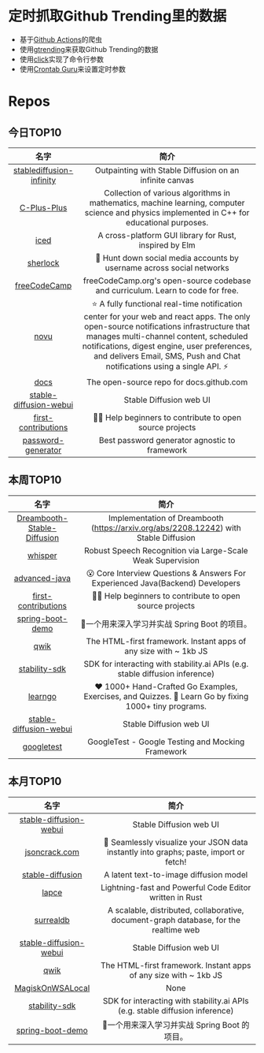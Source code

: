 # 定时抓取Github Trending里的数据
* 基于[Github Actions](https://docs.github.com/en/actions)的爬虫
* 使用[gtrending](https://github.com/hedythedev/gtrending)来获取Github Trending的数据
* 使用[click](https://github.com/pallets/click)实现了命令行参数
* 使用[Crontab Guru](https://crontab.guru/)来设置定时参数

# Repos
## 今日TOP10 
<!-- START OF DAILY_TOP10_REPOS -->
| 名字 | 简介 |
| :----: | :----: |
| [stablediffusion-infinity](https://github.com/lkwq007/stablediffusion-infinity) | Outpainting with Stable Diffusion on an infinite canvas |
| [C-Plus-Plus](https://github.com/TheAlgorithms/C-Plus-Plus) | Collection of various algorithms in mathematics, machine learning, computer science and physics implemented in C++ for educational purposes. |
| [iced](https://github.com/iced-rs/iced) | A cross-platform GUI library for Rust, inspired by Elm |
| [sherlock](https://github.com/sherlock-project/sherlock) | 🔎 Hunt down social media accounts by username across social networks |
| [freeCodeCamp](https://github.com/freeCodeCamp/freeCodeCamp) | freeCodeCamp.org's open-source codebase and curriculum. Learn to code for free. |
| [novu](https://github.com/novuhq/novu) | ⭐ A fully functional real-time notification center for your web and react apps. The only open-source notifications infrastructure that manages multi-channel content, scheduled notifications, digest engine, user preferences, and delivers Email, SMS, Push and Chat notifications using a single API. ⚡ |
| [docs](https://github.com/github/docs) | The open-source repo for docs.github.com |
| [stable-diffusion-webui](https://github.com/AUTOMATIC1111/stable-diffusion-webui) | Stable Diffusion web UI |
| [first-contributions](https://github.com/firstcontributions/first-contributions) | 🚀✨ Help beginners to contribute to open source projects |
| [password-generator](https://github.com/midudev/password-generator) | Best password generator agnostic to framework |
<!-- END OF DAILY_TOP10_REPOS -->

## 本周TOP10
<!-- START OF WEEKLY_TOP10_REPOS -->
| 名字 | 简介 |
| :----: | :----: |
| [Dreambooth-Stable-Diffusion](https://github.com/XavierXiao/Dreambooth-Stable-Diffusion) | Implementation of Dreambooth (https://arxiv.org/abs/2208.12242) with Stable Diffusion |
| [whisper](https://github.com/openai/whisper) | Robust Speech Recognition via Large-Scale Weak Supervision |
| [advanced-java](https://github.com/doocs/advanced-java) | 😮 Core Interview Questions & Answers For Experienced Java(Backend) Developers | 互联网 Java 工程师进阶知识完全扫盲：涵盖高并发、分布式、高可用、微服务、海量数据处理等领域知识 |
| [first-contributions](https://github.com/firstcontributions/first-contributions) | 🚀✨ Help beginners to contribute to open source projects |
| [spring-boot-demo](https://github.com/xkcoding/spring-boot-demo) | 🚀一个用来深入学习并实战 Spring Boot 的项目。 |
| [qwik](https://github.com/BuilderIO/qwik) | The HTML-first framework. Instant apps of any size with ~ 1kb JS |
| [stability-sdk](https://github.com/Stability-AI/stability-sdk) | SDK for interacting with stability.ai APIs (e.g. stable diffusion inference) |
| [learngo](https://github.com/inancgumus/learngo) | ❤️ 1000+ Hand-Crafted Go Examples, Exercises, and Quizzes. 🚀 Learn Go by fixing 1000+ tiny programs. |
| [stable-diffusion-webui](https://github.com/AUTOMATIC1111/stable-diffusion-webui) | Stable Diffusion web UI |
| [googletest](https://github.com/google/googletest) | GoogleTest - Google Testing and Mocking Framework |
<!-- END OF WEEKLY_TOP10_REPOS -->

## 本月TOP10
<!-- START OF MONTHLY_TOP10_REPOS -->
| 名字 | 简介 |
| :----: | :----: |
| [stable-diffusion-webui](https://github.com/AUTOMATIC1111/stable-diffusion-webui) | Stable Diffusion web UI |
| [jsoncrack.com](https://github.com/AykutSarac/jsoncrack.com) | 🔮 Seamlessly visualize your JSON data instantly into graphs; paste, import or fetch! |
| [stable-diffusion](https://github.com/CompVis/stable-diffusion) | A latent text-to-image diffusion model |
| [lapce](https://github.com/lapce/lapce) | Lightning-fast and Powerful Code Editor written in Rust |
| [surrealdb](https://github.com/surrealdb/surrealdb) | A scalable, distributed, collaborative, document-graph database, for the realtime web |
| [stable-diffusion-webui](https://github.com/sd-webui/stable-diffusion-webui) | Stable Diffusion web UI |
| [qwik](https://github.com/BuilderIO/qwik) | The HTML-first framework. Instant apps of any size with ~ 1kb JS |
| [MagiskOnWSALocal](https://github.com/LSPosed/MagiskOnWSALocal) | None |
| [stability-sdk](https://github.com/Stability-AI/stability-sdk) | SDK for interacting with stability.ai APIs (e.g. stable diffusion inference) |
| [spring-boot-demo](https://github.com/xkcoding/spring-boot-demo) | 🚀一个用来深入学习并实战 Spring Boot 的项目。 |
<!-- END OF MONTHLY_TOP10_REPOS -->
